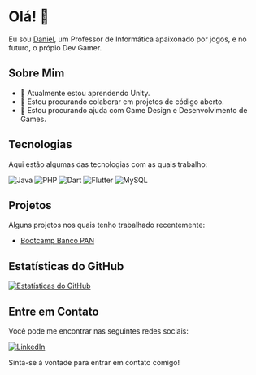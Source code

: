 # Olá! 👋

Eu sou [Daniel](https://github.com/DaniWeos), um Professor de Informática apaixonado por jogos, e no futuro, o própio Dev Gamer.

## Sobre Mim

- 🌱 Atualmente estou aprendendo Unity.
- 👯 Estou procurando colaborar em projetos de código aberto.
- 🤔 Estou procurando ajuda com Game Design e Desenvolvimento de Games.

## Tecnologias

Aqui estão algumas das tecnologias com as quais trabalho:

![Java](https://img.shields.io/badge/Java-000?style=for-the-badge&logo=java)
![PHP](https://img.shields.io/badge/PHP-000?style=for-the-badge&logo=php&logoColor=777884)
![Dart](https://img.shields.io/badge/Dart-000?style=for-the-badge&logo=dart&logoColor=0175C2)
![Flutter](https://img.shields.io/badge/Flutter-000?style=for-the-badge&logo=flutter&logoColor=02569B) ![MySQL](https://img.shields.io/badge/MySQL-000?style=for-the-badge&logo=mysql&logoColor=005C84)


## Projetos

Alguns projetos nos quais tenho trabalhado recentemente:

- [Bootcamp Banco PAN](https://github.com/DaniWeos/DIO-Banco-PAN-Java-Developer)

## Estatísticas do GitHub

[![Estatísticas do GitHub](https://github-readme-stats.vercel.app/api?username=seu-nome&show_icons=true&theme=dark)](https://github.com/DaniWeos)

## Entre em Contato

Você pode me encontrar nas seguintes redes sociais:

[![LinkedIn](https://img.shields.io/badge/LinkedIn-000?style=for-the-badge&logo=linkedin&logoColor=0E76A8)]((https://www.linkedin.com/in/daniel-cruz-516669256/))

Sinta-se à vontade para entrar em contato comigo!

